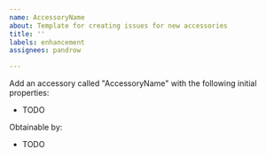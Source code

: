 ```yaml
---
name: AccessoryName
about: Template for creating issues for new accessories
title: ''
labels: enhancement
assignees: pandrow

---
```


Add an accessory called "AccessoryName" with the following initial properties:

* TODO

Obtainable by:

* TODO
